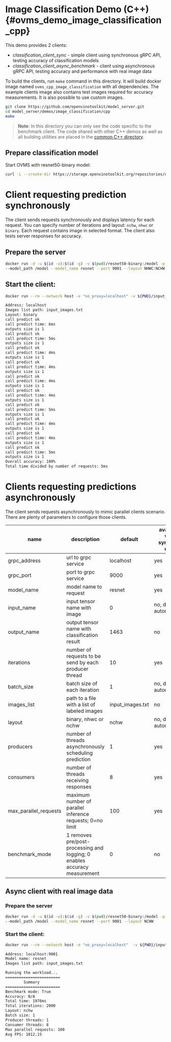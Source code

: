 # Image Classification Demo (C++) {#ovms_demo_image_classification_cpp}

This demo provides 2 clients:
- _classification_client_sync_ - simple client using synchronous gRPC API, testing accuracy of classification models
- _classification_client_async_benchmark_ - client using asynchronous gRPC API, testing accuracy and performance with real image data

To build the clients, run `make` command in this directory. It will build docker image named `ovms_cpp_image_classification` with all dependencies.
The example clients image also contains test images required for accuracy measurements. It is also possible to use custom images.
```bash
git clone https://github.com/openvinotoolkit/model_server.git
cd model_server/demos/image_classification/cpp
make
```

>**Note**: In this directory you can only see the code specific to the benchmark client. The code shared with other C++ demos as well as all building utilities are placed in the [common C++ directory](https://github.com/openvinotoolkit/model_server/tree/releases/2024/1/demos/common/cpp).

## Prepare classification model

Start OVMS with resnet50-binary model:
```bash
curl -L --create-dir https://storage.openvinotoolkit.org/repositories/open_model_zoo/2022.1/models_bin/2/resnet50-binary-0001/FP32-INT1/resnet50-binary-0001.bin -o resnet50-binary/1/model.bin https://storage.openvinotoolkit.org/repositories/open_model_zoo/2022.1/models_bin/2/resnet50-binary-0001/FP32-INT1/resnet50-binary-0001.xml -o resnet50-binary/1/model.xml
```

# Client requesting prediction synchronously

The client sends requests synchronously and displays latency for each request.
You can specify number of iterations and layout: `nchw`, `nhwc` or `binary`.
Each request contains image in selected format.
The client also tests server responses for accuracy.

## Prepare the server
```bash
docker run -d -u $(id -u):$(id -g) -v $(pwd)/resnet50-binary:/model -p 9001:9001 openvino/model_server:latest \
--model_path /model --model_name resnet --port 9001 --layout NHWC:NCHW
```

## Start the client:
```bash
docker run --rm --network host -e "no_proxy=localhost" -v ${PWD}/input_images.txt:/clients/input_images.txt ovms_cpp_image_classification ./classification_client_sync --grpc_port=9001 --iterations=10 --layout="binary"

Address: localhost
Images list path: input_images.txt
Layout: binary
call predict ok
call predict time: 6ms
outputs size is 1
call predict ok
call predict time: 5ms
outputs size is 1
call predict ok
call predict time: 4ms
outputs size is 1
call predict ok
call predict time: 4ms
outputs size is 1
call predict ok
call predict time: 4ms
outputs size is 1
call predict ok
call predict time: 4ms
outputs size is 1
call predict ok
call predict time: 5ms
outputs size is 1
call predict ok
call predict time: 4ms
outputs size is 1
call predict ok
call predict time: 4ms
outputs size is 1
call predict ok
call predict time: 5ms
outputs size is 1
Overall accuracy: 100%
Total time divided by number of requests: 5ms
```

# Clients requesting predictions asynchronously

The client sends requests asynchronously to mimic parallel clients scenario.
There are plenty of parameters to configure those clients.

| name | description | default | available with synthetic data |
| --- | --- | --- | --- |
| grpc_address | url to grpc service | localhost | yes |
| grpc_port | port to grpc service | 9000 | yes |
| model_name | model name to request | resnet | yes |
| input_name | input tensor name with image | 0 | no, deduced automatically |
| output_name | output tensor name with classification result | 1463 | no |
| iterations | number of requests to be send by each producer thread | 10 | yes |
| batch_size | batch size of each iteration | 1 | no, deduced automatically |
| images_list | path to a file with a list of labeled images | input_images.txt | no |
| layout | binary, nhwc or nchw | nchw | no, deduced automatically |
| producers | number of threads asynchronously scheduling prediction | 1 | yes |
| consumers | number of threads receiving responses | 8 | yes |
| max_parallel_requests | maximum number of parallel inference requests; 0=no limit | 100 | yes |
| benchmark_mode | 1 removes pre/post-processing and logging; 0 enables accuracy measurement | 0 | no |

## Async client with real image data

### Prepare the server
```bash
docker run -d -u $(id -u):$(id -g) -v $(pwd)/resnet50-binary:/model -p 9001:9001 openvino/model_server:latest \
--model_path /model --model_name resnet --port 9001 --layout NCHW
```

### Start the client:
```bash
docker run --rm --network host -e "no_proxy=localhost"  -v ${PWD}/input_images.txt:/clients/input_images.txt ovms_cpp_image_classification ./classification_client_async_benchmark --grpc_port=9001 --layout="nchw" --iterations=2000 --batch_size=1 --max_parallel_requests=100 --consumers=8 --producers=1 --benchmark_mode=1

Address: localhost:9001
Model name: resnet
Images list path: input_images.txt

Running the workload...
========================
        Summary
========================
Benchmark mode: True
Accuracy: N/A
Total time: 1976ms
Total iterations: 2000
Layout: nchw
Batch size: 1
Producer threads: 1
Consumer threads: 8
Max parallel requests: 100
Avg FPS: 1012.15
```
